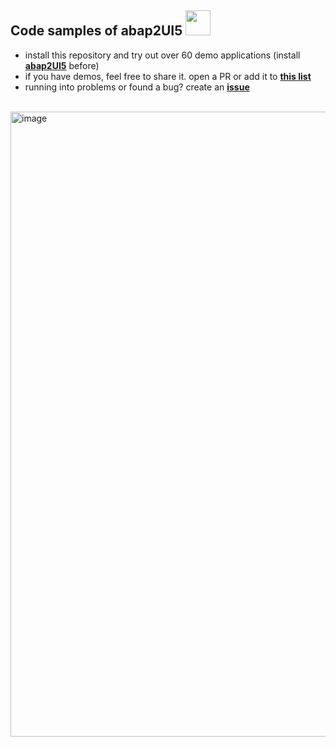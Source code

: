 ## Code samples of abap2UI5 <img src="https://github.com/abap2UI5/abap2UI5/assets/102328295/52ac0bb6-a219-4e9d-9e4f-62698dab3063" width="40">

* install this repository and try out over 60 demo applications (install [**abap2UI5**](https://github.com/oblomov-dev/ABAP2UI5) before)
* if you have demos, feel free to share it. open a PR or add it to [**this list**](https://github.com/abap2UI5/abap2UI5-documentation/blob/main/docs/links.md)
* running into problems or found a bug? create an [**issue**](https://github.com/abap2UI5/demo-demos/issues)
<br><br>
<img width="1000" alt="image" src="https://github.com/abap2UI5/abap2UI5-samples/assets/102328295/0b3b1013-a888-4455-871b-e8b211114753">


